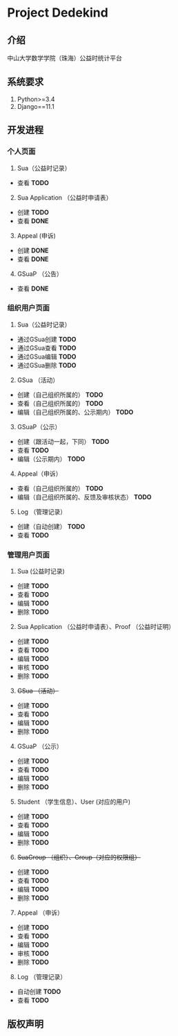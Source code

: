 # Project Dedekind
## 介绍
中山大学数学学院（珠海）公益时统计平台
## 系统要求
1. Python>=3.4
2. Django==11.1
## 开发进程
### 个人页面
1. Sua（公益时记录）
  * 查看 **TODO**
2. Sua Application （公益时申请表）
  * 创建 **TODO**
  * 查看 **DONE**
3. Appeal (申诉)
  * 创建 **DONE**
  * 查看 **DONE**
4. GSuaP （公告）
  * 查看 **DONE**
### 组织用户页面
1. Sua（公益时记录）
  * 通过GSua创建 **TODO**
  * 通过GSua查看 **TODO**
  * 通过GSua编辑 **TODO**
  * 通过GSua删除 **TODO**
2. GSua （活动）
  * 创建（自己组织所属的） **TODO**
  * 查看（自己组织所属的） **TODO**
  * 编辑（自己组织所属的、公示期内） **TODO**
3. GSuaP（公示）
  * 创建（跟活动一起，下同） **TODO**
  * 查看 **TODO**
  * 编辑（公示期内） **TODO**
4. Appeal（申诉）
  * 查看（自己组织所属的） **TODO**
  * 编辑（自己组织所属的、反馈及审核状态） **TODO**
5. Log （管理记录）
  * 创建（自动创建） **TODO**
  * 查看 **TODO**
### 管理用户页面
1. Sua (公益时记录)
  * 创建 **TODO**
  * 查看 **TODO**
  * 编辑 **TODO**
  * 删除 **TODO**
2. Sua Application （公益时申请表）、Proof （公益时证明）
  * 创建 **TODO**
  * 查看 **TODO**
  * 编辑 **TODO**
  * 审核 **TODO**
  * 删除 **TODO**
3. ~~GSua （活动）~~
  * 创建 **TODO**
  * 查看 **TODO**
  * 编辑 **TODO**
  * 删除 **TODO**
4. GSuaP （公示）
  * 创建 **TODO**
  * 查看 **TODO**
  * 编辑 **TODO**
  * 删除 **TODO**
5. Student （学生信息）、User (对应的用户)
  * 创建 **TODO**
  * 查看 **TODO**
  * 编辑 **TODO**
  * 删除 **TODO**
6. ~~SuaGroup （组织）、Group（对应的权限组）~~
  * 创建 **TODO**
  * 查看 **TODO**
  * 编辑 **TODO**
  * 删除 **TODO**
7. Appeal （申诉）
  * 创建 **TODO**
  * 查看 **TODO**
  * 编辑 **TODO**
  * 审核 **TODO**
  * 删除 **TODO**
8. Log （管理记录）
  * 自动创建 **TODO**
  * 查看 **TODO**
## 版权声明
